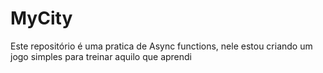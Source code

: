 # MyCity
 Este repositório é uma pratica de Async functions, nele estou criando um jogo simples para treinar aquilo que aprendi
